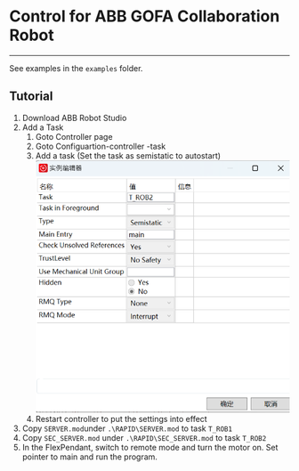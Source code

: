 # Control for ABB GOFA Collaboration Robot
---

See examples in the `examples` folder.

## Tutorial
1. Download ABB Robot Studio
2. Add a Task
   1. Goto Controller page 
   2. Goto Configuartion-controller -task
   3. Add a task (Set the task as semistatic to autostart)
      ![](images/img.png)
   4. Restart controller to put the settings into effect
3. Copy `SERVER.mod`under `.\RAPID\SERVER.mod` to task `T_ROB1`
4. Copy `SEC_SERVER.mod` under `.\RAPID\SEC_SERVER.mod` to task `T_ROB2`
5. In the FlexPendant, switch to remote mode and turn the motor on. Set pointer to main and run the program.
